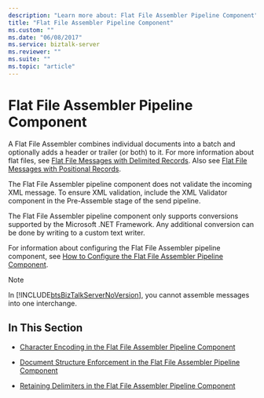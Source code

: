 ```yaml
---
description: "Learn more about: Flat File Assembler Pipeline Component"
title: "Flat File Assembler Pipeline Component"
ms.custom: ""
ms.date: "06/08/2017"
ms.service: biztalk-server
ms.reviewer: ""
ms.suite: ""
ms.topic: "article"
---
```

# Flat File Assembler Pipeline Component
A Flat File Assembler combines individual documents into a batch and optionally adds a header or trailer (or both) to it. For more information about flat files, see [Flat File Messages with Delimited Records](../core/flat-file-messages-with-delimited-records.md). Also see [Flat File Messages with Positional Records](../core/flat-file-messages-with-positional-records.md).  
  
 The Flat File Assembler pipeline component does not validate the incoming XML message. To ensure XML validation, include the XML Validator component in the Pre-Assemble stage of the send pipeline.  
  
 The Flat File Assembler pipeline component only supports conversions supported by the Microsoft .NET Framework. Any additional conversion can be done by writing to a custom text writer.  
  
 For information about configuring the Flat File Assembler pipeline component, see [How to Configure the Flat File Assembler Pipeline Component](../core/how-to-configure-the-flat-file-assembler-pipeline-component.md).  
  
> [!NOTE]
>  In [!INCLUDE[btsBizTalkServerNoVersion](../includes/btsbiztalkservernoversion-md.md)], you cannot assemble messages into one interchange.  
  
## In This Section  
  
-   [Character Encoding in the Flat File Assembler Pipeline Component](../core/character-encoding-in-the-flat-file-assembler-pipeline-component.md)  
  
-   [Document Structure Enforcement in the Flat File Assembler Pipeline Component](../core/document-structure-enforcement-in-the-flat-file-assembler-pipeline-component.md)  
  
-   [Retaining Delimiters in the Flat File Assembler Pipeline Component](../core/retaining-delimiters-in-the-flat-file-assembler-pipeline-component.md)

